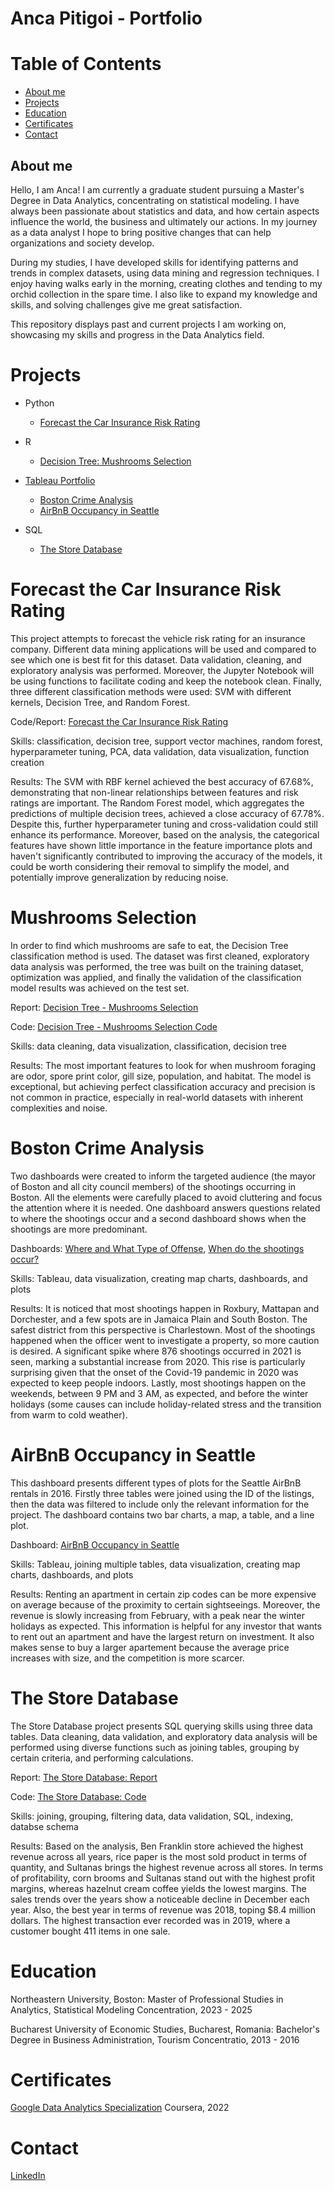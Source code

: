 # Anca Pitigoi - Portfolio
# Table of Contents
* [About me](#about-me)
* [Projects](#projects)
* [Education](#education)
* [Certificates](#certificates)
* [Contact](#contact)

## About me

Hello, I am Anca! I am currently a graduate student pursuing a Master's Degree in Data Analytics, concentrating on statistical modeling. I have always been passionate about statistics and data, 
and how certain aspects influence the world, the business and ultimately our actions. In my journey as a data analyst I hope to bring positive changes that can help organizations and society develop. 

During my studies, I have developed skills for identifying patterns and trends in complex datasets, using data mining and regression techniques.
I enjoy having walks early in the morning, creating clothes and tending to my orchid collection in the spare time. I also like to expand my knowledge and skills, and solving challenges give me great satisfaction.

This repository displays past and current projects I am working on, showcasing my skills and progress in the Data Analytics field. 

# Projects
* Python
  * [Forecast the Car Insurance Risk Rating](#forecast-the-car-insurance-risk-rating)

* R
  * [Decision Tree: Mushrooms Selection](#mushrooms-selection)

* [Tableau Portfolio](https://public.tableau.com/app/profile/anca.pitigoi/vizzes)
  * [Boston Crime Analysis](#Boston-Crime-Analysis)
  * [AirBnB Occupancy in Seattle](#AirBnB-Occupancy-in-Seattle)
 
* SQL
  * [The Store Database](#The-Store-Database)

# Forecast the Car Insurance Risk Rating
This project attempts to forecast the vehicle risk rating for an insurance company. Different data mining applications will be used and compared to see which one is best fit for this dataset. Data validation, cleaning, and exploratory analysis was performed. Moreover, the Jupyter Notebook will be using functions to facilitate coding and keep the notebook clean. Finally, three different classification methods were used: SVM with different kernels, Decision Tree, and Random Forest.

Code/Report: [Forecast the Car Insurance Risk Rating](https://github.com/AncaPitigoi/car-risk/blob/5d4a864e18ecec7822313e3527b734da03fcbd28/Forecast%20the%20Insurance%20Risk%20Rating.ipynb)

Skills: classification, decision tree, support vector machines, random forest, hyperparameter tuning, PCA, data validation, data visualization, function creation

Results: The SVM with RBF kernel achieved the best accuracy of 67.68%, demonstrating that non-linear relationships between features and risk ratings are important. The Random Forest model, which aggregates the predictions of multiple decision trees, achieved a close accuracy of 67.78%. Despite this, further hyperparameter tuning and cross-validation could still enhance its performance. Moreover, based on the analysis, the categorical features have shown little importance in the feature importance plots and haven't significantly contributed to improving the accuracy of the models, it could be worth considering their removal to simplify the model, and potentially improve generalization by reducing noise.


# Mushrooms Selection
In order to find which mushrooms are safe to eat, the Decision Tree classification method is used. The dataset was first cleaned, exploratory data analysis was performed, the tree was built on the training dataset, optimization was applied, and finally the validation of the classification model results was achieved on the test set.

Report: [Decision Tree - Mushrooms Selection](https://ancapitigoi.github.io/mushrooms-selection/)

Code: [Decision Tree - Mushrooms Selection Code](https://github.com/AncaPitigoi/mushrooms-selection/blob/main/Decision%20Tree%20-%20Mushroom.R)

Skills: data cleaning, data visualization, classification, decision tree

Results: The most important features to look for when mushroom foraging are odor, spore print color, gill size, population, and habitat. The model is exceptional, but achieving perfect classification accuracy and precision is not common in practice, especially in real-world datasets with inherent complexities and noise.


# Boston Crime Analysis
Two dashboards were created to inform the targeted audience (the mayor of Boston and all city council members) of the shootings occurring in Boston. All the elements were carefully placed to avoid cluttering and focus the attention where it is needed. One dashboard answers questions related to where the shootings occur and a second dashboard shows when the shootings are more predominant.

Dashboards: [Where and What Type of Offense](https://public.tableau.com/app/profile/anca.pitigoi/viz/BostonCrimeAnalysis2015-2024/Where), 
[When do the shootings occur?](https://public.tableau.com/app/profile/anca.pitigoi/viz/BostonCrimeAnalysis222015-2024/When)

Skills: Tableau, data visualization, creating map charts, dashboards, and plots

Results: It is noticed that most shootings happen in Roxbury, Mattapan and Dorchester, and a few spots are in Jamaica Plain and South Boston. The safest district from this perspective is Charlestown. Most of the shootings happened when the officer went to investigate a property, so more caution is desired. A significant spike where 876 shootings occurred in 2021 is seen, marking a substantial increase from 2020. This rise is particularly surprising given that the onset of the Covid-19 pandemic in 2020 was expected to keep people indoors. Lastly, most shootings happen on the weekends, between 9 PM and 3 AM, as expected, and before the winter holidays (some causes can include holiday-related stress and the transition from warm to cold weather).


# AirBnB Occupancy in Seattle
This dashboard presents different types of plots for the Seattle AirBnB rentals in 2016. Firstly three tables were joined using the ID of the listings, then the data was filtered to include only the relevant information for the project. The dashboard contains two bar charts, a map, a table, and a line plot.

Dashboard: [AirBnB Occupancy in Seattle](https://public.tableau.com/app/profile/anca.pitigoi/viz/AirBnBExercise_17123393960360/Dashboard1)

Skills: Tableau, joining multiple tables, data visualization, creating map charts, dashboards, and plots

Results: Renting an apartment in certain zip codes can be more expensive on average because of the proximity to certain sightseeings. Moreover, the revenue is slowly increasing from February, with a peak near the winter holidays as expected. This information is helpful for any investor that wants to rent out an apartment and have the largest return on investment. It also makes sense to buy a larger apartement because the average price increases with size, and the competition is more scarcer.

# The Store Database
The Store Database project presents SQL querying skills using three data tables. Data cleaning, data validation, and exploratory data analysis will be performed using diverse functions such as joining tables, grouping by certain criteria, and performing calculations.

Report: [The Store Database: Report](https://github.com/AncaPitigoi/Store-Database/blob/48574e2e3aa35a448ef9571dd787f78ba5fe05c9/SQL%20-%20Store%20Database.pdf)

Code: [The Store Database: Code](https://github.com/AncaPitigoi/Store-Database/blob/48574e2e3aa35a448ef9571dd787f78ba5fe05c9/store-inventory-code.sql)

Skills: joining, grouping, filtering data, data validation, SQL, indexing, databse schema

Results: Based on the analysis, Ben Franklin store achieved the highest revenue across all years, rice paper is the most sold product in terms of quantity, and Sultanas brings the highest revenue across all stores. In terms of profitability, corn brooms and Sultanas stand out with the highest profit margins, whereas hazelnut cream coffee yields the lowest margins. The sales trends over the years show a noticeable decline in December each year. Also, the best year in terms of revenue was 2018, toping $8.4 million dollars. The highest transaction ever recorded was in 2019, where a customer bought 411 items in one sale.


# Education
Northeastern University, Boston: Master of Professional Studies in Analytics, Statistical Modeling Concentration, 2023 - 2025

Bucharest University of Economic Studies, Bucharest, Romania: Bachelor's Degree in Business Administration, Tourism Concentratio, 2013 - 2016

# Certificates
[Google Data Analytics Specialization](https://www.coursera.org/account/accomplishments/specialization/certificate/DDJETLMG2H3A) Coursera, 2022

# Contact
[LinkedIn](https://www.linkedin.com/in/ancapitigoi/)
